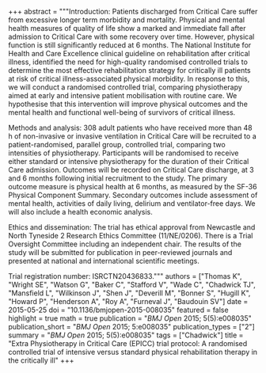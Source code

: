+++
abstract = """Introduction: Patients discharged from Critical Care suffer from excessive longer term morbidity and mortality. Physical and mental health measures of quality of life show a marked and immediate fall after admission to Critical Care with some recovery over time. However, physical function is still significantly reduced at 6 months. The National Institute for Health and Care Excellence clinical guideline on rehabilitation after critical illness, identified the need for high-quality randomised controlled trials to determine the most effective rehabilitation strategy for critically ill patients at risk of critical illness-associated physical morbidity. In response to this, we will conduct a randomised controlled trial, comparing physiotherapy aimed at early and intensive patient mobilisation with routine care. We hypothesise that this intervention will improve physical outcomes and the mental health and functional well-being of survivors of critical illness.

Methods and analysis: 308 adult patients who have received more than 48 h of non-invasive or invasive ventilation in Critical Care will be recruited to a patient-randomised, parallel group, controlled trial, comparing two intensities of physiotherapy. Participants will be randomised to receive either standard or intensive physiotherapy for the duration of their Critical Care admission. Outcomes will be recorded on Critical Care discharge, at 3 and 6 months following initial recruitment to the study. The primary outcome measure is physical health at 6 months, as measured by the SF-36 Physical Component Summary. Secondary outcomes include assessment of mental health, activities of daily living, delirium and ventilator-free days. We will also include a health economic analysis.

Ethics and dissemination: The trial has ethical approval from Newcastle and North Tyneside 2 Research Ethics Committee (11/NE/0206). There is a Trial Oversight Committee including an independent chair. The results of the study will be submitted for publication in peer-reviewed journals and presented at national and international scientific meetings.

Trial registration number: ISRCTN20436833."""
authors = ["Thomas K", "Wright SE", "Watson G", "Baker C", "Stafford V", "Wade C", "Chadwick TJ", "Mansfield L", "Wilkinson J", "Shen J", "Deverill M", "Bonner S", "Hugill K", "Howard P", "Henderson A", "Roy A", "Furneval J", "Baudouin SV"]
date = 2015-05-25
doi = "10.1136/bmjopen-2015-008035"
featured = false
highlight = true
math = true
publication = "*BMJ Open* 2015; 5(5):e008035"
publication_short = "*BMJ Open* 2015; 5:e008035"
publication_types = ["2"]
summary = "*BMJ Open* 2015; 5(5):e008035"
tags = ["Chadwick"]
title = "Extra Physiotherapy in Critical Care (EPICC) trial protocol: A randomised controlled trial of intensive versus standard physical rehabilitation therapy in the critically ill"
+++
